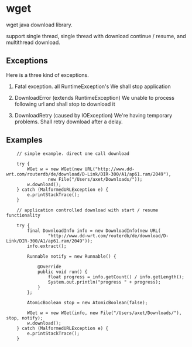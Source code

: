 # wget

wget java download library.

support single thread, single thread with download continue / resume, and multithread download.

## Exceptions

Here is a three kind of exceptions.

1) Fatal exception. all RuntimeException's
  We shall stop application

2) DownloadError (extends RuntimeException)
  We unable to process following url and shall stop to download it
  
3) DownloadRetry (caused by IOException)
  We're having temporary problems. Shall retry download after a delay.

## Examples

        // simple example. direct one call download

        try {
            WGet w = new WGet(new URL("http://www.dd-wrt.com/routerdb/de/download/D-Link/DIR-300/A1/ap61.ram/2049"),
                    new File("/Users/axet/Downloads/"));
            w.download();
        } catch (MalformedURLException e) {
            e.printStackTrace();
        }

        // application controlled download with start / resume functionality

        try {
            final DownloadInfo info = new DownloadInfo(new URL(
                    "http://www.dd-wrt.com/routerdb/de/download/D-Link/DIR-300/A1/ap61.ram/2049"));
            info.extract();

            Runnable notify = new Runnable() {

                @Override
                public void run() {
                    float progress = info.getCount() / info.getLength();
                    System.out.println("progress " + progress);
                }
            };

            AtomicBoolean stop = new AtomicBoolean(false);

            WGet w = new WGet(info, new File("/Users/axet/Downloads/"), stop, notify);
            w.download();
        } catch (MalformedURLException e) {
            e.printStackTrace();
        }
        